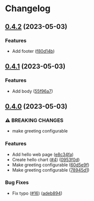 # Changelog

## [0.4.2](https://github.com/Wielewout/helm-charts/compare/hello-0.4.1...hello-0.4.2) (2023-05-03)


### Features

* Add footer ([f80d14b](https://github.com/Wielewout/helm-charts/commit/f80d14b903dfcee6e0d4f26d083e9987b9d1acb5))

## [0.4.1](https://github.com/Wielewout/helm-charts/compare/hello-0.4.0...hello-v0.4.1) (2023-05-03)


### Features

* Add body ([55f96a7](https://github.com/Wielewout/helm-charts/commit/55f96a75bc3c62171ad2baec098379570874bb53))

## [0.4.0](https://github.com/Wielewout/helm-charts/compare/hello-0.3.1...hello-v0.4.0) (2023-05-03)


### ⚠ BREAKING CHANGES

* make greeting configurable

### Features

* Add hello web page ([e8c34fa](https://github.com/Wielewout/helm-charts/commit/e8c34fafbc81479f02c231e1b62c449387f440fa))
* Create hello chart ([#4](https://github.com/Wielewout/helm-charts/issues/4)) ([0953f0d](https://github.com/Wielewout/helm-charts/commit/0953f0d300441161ecdf20cfade2bb68414fe8ae))
* Make greeting configurable ([60d5e9f](https://github.com/Wielewout/helm-charts/commit/60d5e9f32806664d317750244e3848e66406a901))
* Make greeting configurable ([78945d1](https://github.com/Wielewout/helm-charts/commit/78945d1dcbb3cc4e13f73206c7d3cd733b03b8a5))


### Bug Fixes

* Fix typo ([#16](https://github.com/Wielewout/helm-charts/issues/16)) ([adeb894](https://github.com/Wielewout/helm-charts/commit/adeb8946b249b843051a7d2853af9e9f511d245c))
